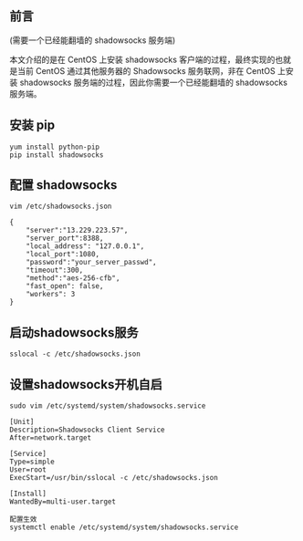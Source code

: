 ## 前言
(需要一个已经能翻墙的 shadowsocks 服务端)

本文介绍的是在 CentOS 上安装 shadowsocks 客户端的过程，最终实现的也就是当前 CentOS 通过其他服务器的 Shadowsocks 服务联网，非在 CentOS 上安装 shadowsocks 服务端的过程，因此你需要一个已经能翻墙的 shadowsocks 服务端。

## 安装 pip
```
yum install python-pip
pip install shadowsocks
```
## 配置 shadowsocks
```
vim /etc/shadowsocks.json
```
```
{
    "server":"13.229.223.57",
    "server_port":8388,
    "local_address": "127.0.0.1",
    "local_port":1080,
    "password":"your_server_passwd",
    "timeout":300,
    "method":"aes-256-cfb",
    "fast_open": false,
    "workers": 3
}
```
## 启动shadowsocks服务
```
sslocal -c /etc/shadowsocks.json
```
## 设置shadowsocks开机自启
```
sudo vim /etc/systemd/system/shadowsocks.service

[Unit]
Description=Shadowsocks Client Service
After=network.target

[Service]
Type=simple
User=root
ExecStart=/usr/bin/sslocal -c /etc/shadowsocks.json

[Install]
WantedBy=multi-user.target

配置生效
systemctl enable /etc/systemd/system/shadowsocks.service
```
